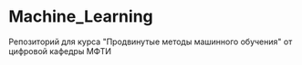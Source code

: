 # Machine_Learning
Репозиторий для курса "Продвинутые методы машинного обучения" от цифровой кафедры МФТИ
